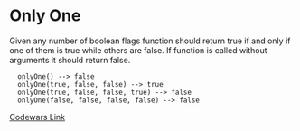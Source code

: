 # Only One

Given any number of boolean flags function should return true if and only if one of them is true while others are false. If function is called without arguments it should return false.

```
  onlyOne() --> false
  onlyOne(true, false, false) --> true
  onlyOne(true, false, false, true) --> false
  onlyOne(false, false, false, false) --> false  
```

[Codewars Link](https://www.codewars.com/kata/5734c38da41454b7f700106e)
